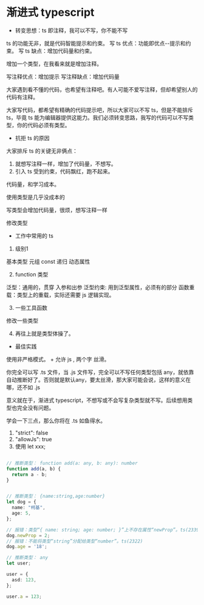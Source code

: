 # 渐进式 typescript


- 转变思想：ts 即注释，我可以不写，你不能不写

ts 的功能无非，就是代码智能提示和约束。
写 ts 优点：功能即优点--提示和约束。
写 ts 缺点：增加代码量和约束。

增加一个类型，在我看来就是增加注释。

写注释优点：增加提示
写注释缺点：增加代码量

大家遇到看不懂的代码，也希望有注释吧。有人可能不爱写注释，但却希望别人的代码有注释。

大家写代码，都希望有精确的代码提示吧，所以大家可以不写 ts，但是不能排斥 ts，毕竟 ts 能为编辑器提供这能力。我们必须转变思路，我写的代码可以不写类型，你的代码必须有类型。

- 抗拒 ts 的原因

大家排斥 ts 的关键无非俩点：
1. 就想写注释一样，增加了代码量，不想写。
2. 引入 ts 受到约束，代码飘红，跑不起来。

代码量，和学习成本。

使用类型是几乎没成本的

写类型会增加代码量，很烦，想写注释一样

修改类型



- 工作中常用的 ts

1. 级别1

基本类型
元组
const
递归
动态属性

2. function 类型

泛型：通用的，贯穿 入参和出参
泛型约束: 用到泛型属性，必须有的部分
函数重载：类型上的重载，实际还需要 js 逻辑实现。

3. 一些工具函数

修改一些类型

4. 再往上就是类型体操了。

- 最佳实践

使用非严格模式。 + 允许 js , 两个字 丝滑。
 
你完全可以写 .ts 文件，当 .js 文件写，完全可以不写任何类型包括 any，就依靠自动推断好了。否则就是默认any，要太丝滑，那大家可能会说，这样的意义在哪，还不如 .js 

意义就在于，渐进式 typescript，不想写或不会写复杂类型就不写。后续想用类型也完全没有问题。

学会一下三点，那么你将在 .ts 如鱼得水。

1. "strict": false
2. "allowJs": true
3. 使用 let xxx;

```ts

// 推断类型： function add(a: any, b: any): number
function add(a, b) {
  return a - b;
}


// 推断类型： {name:string,age:number}
let dog = {
  name: "柯基",
  age: 5,
};

// 报错：类型“{ name: string; age: number; }”上不存在属性“newProp”。ts(2339)
dog.newProp = 2;
// 报错：不能将类型“string”分配给类型“number”。ts(2322)
dog.age = '18';

// 推断类型： any
let user;

user = {
  asd: 123,
};

user.a = 123;


```